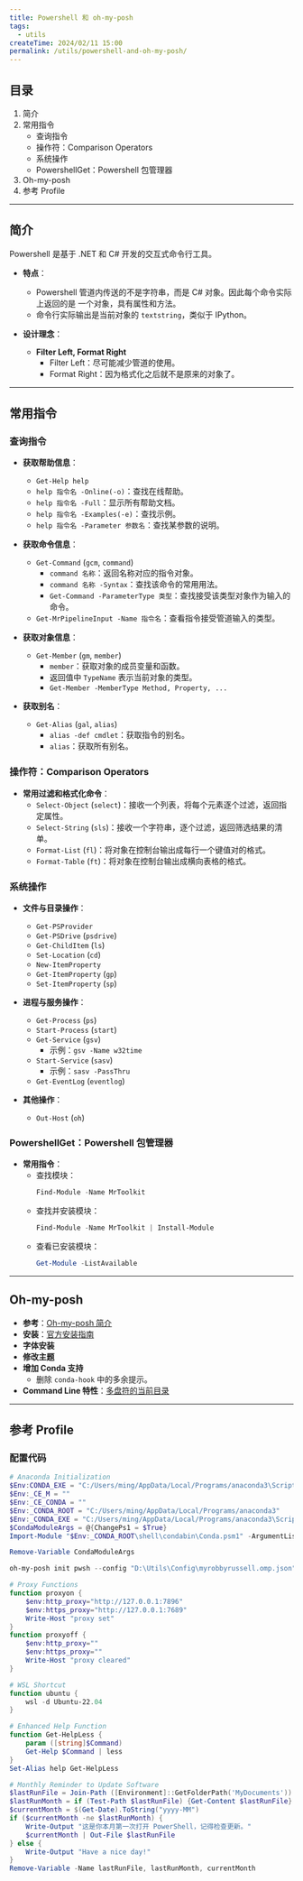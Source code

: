 ```yaml
---
title: Powershell 和 oh-my-posh
tags:
  - utils
createTime: 2024/02/11 15:00
permalink: /utils/powershell-and-oh-my-posh/
---
```


## 目录
1. 简介
2. 常用指令
   - 查询指令
   - 操作符：Comparison Operators
   - 系统操作
   - PowershellGet：Powershell 包管理器
3. Oh-my-posh
4. 参考 Profile

---

## 简介
Powershell 是基于 .NET 和 C# 开发的交互式命令行工具。

- **特点**：
  - Powershell 管道内传送的不是字符串，而是 C# 对象。因此每个命令实际上返回的是
    一个对象，具有属性和方法。
  - 命令行实际输出是当前对象的 `textstring`，类似于 IPython。

- **设计理念**：
  - **Filter Left, Format Right**
    - Filter Left：尽可能减少管道的使用。
    - Format Right：因为格式化之后就不是原来的对象了。

---

## 常用指令

### 查询指令
- **获取帮助信息**：
  - `Get-Help help`
  - `help 指令名 -Online(-o)`：查找在线帮助。
  - `help 指令名 -Full`：显示所有帮助文档。
  - `help 指令名 -Examples(-e)`：查找示例。
  - `help 指令名 -Parameter 参数名`：查找某参数的说明。

- **获取命令信息**：
  - `Get-Command` (`gcm`, `command`)
    - `command 名称`：返回名称对应的指令对象。
    - `command 名称 -Syntax`：查找该命令的常用用法。
    - `Get-Command -ParameterType 类型`：查找接受该类型对象作为输入的命令。
  - `Get-MrPipelineInput -Name 指令名`：查看指令接受管道输入的类型。

- **获取对象信息**：
  - `Get-Member` (`gm`, `member`)
    - `member`：获取对象的成员变量和函数。
    - 返回值中 `TypeName` 表示当前对象的类型。
    - `Get-Member -MemberType Method, Property, ...`

- **获取别名**：
  - `Get-Alias` (`gal`, `alias`)
    - `alias -def cmdlet`：获取指令的别名。
    - `alias`：获取所有别名。

### 操作符：Comparison Operators
- **常用过滤和格式化命令**：
  - `Select-Object` (`select`)：接收一个列表，将每个元素逐个过滤，返回指定属性。
  - `Select-String` (`sls`)：接收一个字符串，逐个过滤，返回筛选结果的清单。
  - `Format-List` (`fl`)：将对象在控制台输出成每行一个键值对的格式。
  - `Format-Table` (`ft`)：将对象在控制台输出成横向表格的格式。

### 系统操作
- **文件与目录操作**：
  - `Get-PSProvider`
  - `Get-PSDrive` (`psdrive`)
  - `Get-ChildItem` (`ls`)
  - `Set-Location` (`cd`)
  - `New-ItemProperty`
  - `Get-ItemProperty` (`gp`)
  - `Set-ItemProperty` (`sp`)

- **进程与服务操作**：
  - `Get-Process` (`ps`)
  - `Start-Process` (`start`)
  - `Get-Service` (`gsv`)
    - 示例：`gsv -Name w32time`
  - `Start-Service` (`sasv`)
    - 示例：`sasv -PassThru`
  - `Get-EventLog` (`eventlog`)

- **其他操作**：
  - `Out-Host` (`oh`)

### PowershellGet：Powershell 包管理器
- **常用指令**：
  - 查找模块：
    ```powershell
    Find-Module -Name MrToolkit
    ```
  - 查找并安装模块：
    ```powershell
    Find-Module -Name MrToolkit | Install-Module
    ```
  - 查看已安装模块：
    ```powershell
    Get-Module -ListAvailable
    ```

---

## Oh-my-posh
- **参考**：[Oh-my-posh 简介](https://blog.csdn.net/weixin_52802958/article/details/123636511)
- **安装**：[官方安装指南](https://ohmyposh.dev/)
- **字体安装**
- **修改主题**
- **增加 Conda 支持**
  - 删除 `conda-hook` 中的多余提示。
- **Command Line 特性**：[多盘符的当前目录](https://devblogs.microsoft.com/oldnewthing/20101011-00/?p=12563)

---

## 参考 Profile

### 配置代码
```powershell
# Anaconda Initialization
$Env:CONDA_EXE = "C:/Users/ming/AppData/Local/Programs/anaconda3\Scripts\conda.exe"
$Env:_CE_M = ""
$Env:_CE_CONDA = ""
$Env:_CONDA_ROOT = "C:/Users/ming/AppData/Local/Programs/anaconda3"
$Env:_CONDA_EXE = "C:/Users/ming/AppData/Local/Programs/anaconda3\Scripts\conda.exe"
$CondaModuleArgs = @{ChangePs1 = $True}
Import-Module "$Env:_CONDA_ROOT\shell\condabin\Conda.psm1" -ArgumentList $CondaModuleArgs

Remove-Variable CondaModuleArgs

oh-my-posh init pwsh --config "D:\Utils\Config\myrobbyrussell.omp.json" | Invoke-Expression

# Proxy Functions
function proxyon {
    $env:http_proxy="http://127.0.0.1:7896"
    $env:https_proxy="http://127.0.0.1:7689"
    Write-Host "proxy set"
}
function proxyoff {
    $env:http_proxy=""
    $env:https_proxy=""
    Write-Host "proxy cleared"
}

# WSL Shortcut
function ubuntu {
    wsl -d Ubuntu-22.04
}

# Enhanced Help Function
function Get-HelpLess {
    param ([string]$Command)
    Get-Help $Command | less
}
Set-Alias help Get-HelpLess

# Monthly Reminder to Update Software
$lastRunFile = Join-Path ([Environment]::GetFolderPath('MyDocuments')) "LastPwshDate.txt"
$lastRunMonth = if (Test-Path $lastRunFile) {Get-Content $lastRunFile} else { "Never" }
$currentMonth = $(Get-Date).ToString("yyyy-MM")
if ($currentMonth -ne $lastRunMonth) {
    Write-Output "这是你本月第一次打开 PowerShell，记得检查更新。"
    $currentMonth | Out-File $lastRunFile
} else {
    Write-Output "Have a nice day!"
}
Remove-Variable -Name lastRunFile, lastRunMonth, currentMonth
```

